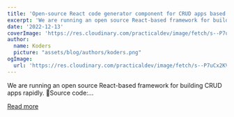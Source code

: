 ```yaml
---
title: 'Open-source React code generator component for CRUD apps based on your API on the fly'
excerpt: 'We are running an open source React-based framework for building CRUD apps rapidly.  🚀Source code:...'
date: '2022-12-13'
coverImage: 'https://res.cloudinary.com/practicaldev/image/fetch/s--P7uCx2KV--/c_imagga_scale,f_auto,fl_progressive,h_420,q_auto,w_1000/https://dev-to-uploads.s3.amazonaws.com/uploads/articles/wd1iqsd3qsfrohcw8q34.png'
author:
  name: Koders
  picture: "assets/blog/authors/koders.png"
ogImage:
  url: 'https://res.cloudinary.com/practicaldev/image/fetch/s--P7uCx2KV--/c_imagga_scale,f_auto,fl_progressive,h_420,q_auto,w_1000/https://dev-to-uploads.s3.amazonaws.com/uploads/articles/wd1iqsd3qsfrohcw8q34.png'
---
```


We are running an open source React-based framework for building CRUD apps rapidly.  🚀Source code:...

[Read more](https://dev.to/refine/open-source-react-code-generator-component-for-crud-apps-based-on-your-api-on-the-fly-4hng)
